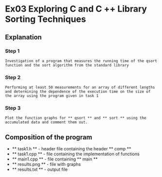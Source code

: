 # **Ex03** Exploring C and C ++ Library Sorting Techniques


## Explanation

### Step 1

```
Investigation of a program that measures the running time of the qsort function and the sort algorithm from the standard library
```

### Step 2

```
Performing at least 50 measurements for an array of different lengths and determining the dependence of the execution time on the size of the array using the program given in task 1
```

### Step 3

```
Plot the function graphs for ** qsort ** and ** sort ** using the accumulated data and comment them out. 
```


## Composition of the program

- ** task1.h ** - header file containing the header ** comp **
- ** task1.cpp ** - file containing the implementation of functions
- ** main1.cpp ** - file containing ** main **
- ** results.png ** - file with graphs
- ** results.txt ** - output file


